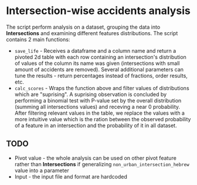 # Intersection-wise accidents analysis
The script perform analysis on a dataset, grouping the data into **Intersections** and examining different features distributions. The script contains 2 main functions:
* `save_life` - Receives a dataframe and a column name and return a pivoted 2d table with each row containing an intersection's distribution of values of the column its name was given (intersections with small amount of accidents are removed). Several additional parameters can tune the results - return percentages instead of fractions, order results, etc.
* `calc_scores` - Wraps the function above and filter values of distributions which are "suprising". A suprising observation is concluded by performing a binomial test with P-value set by the overall distribution (summing all intersections values) and receving a near 0 probability. After filtering relevant values in the table, we replace the values with a more intuitive value which is the ration between the observed probability of a feature in an intersection and the probability of it in all dataset.

## TODO
* Pivot value - the whole analysis can be used on other pivot feature rather than **Intersections** if generalizing `non_urban_intersection_hebrew` value into a parameter
* Input - the input file and format are hardcoded
